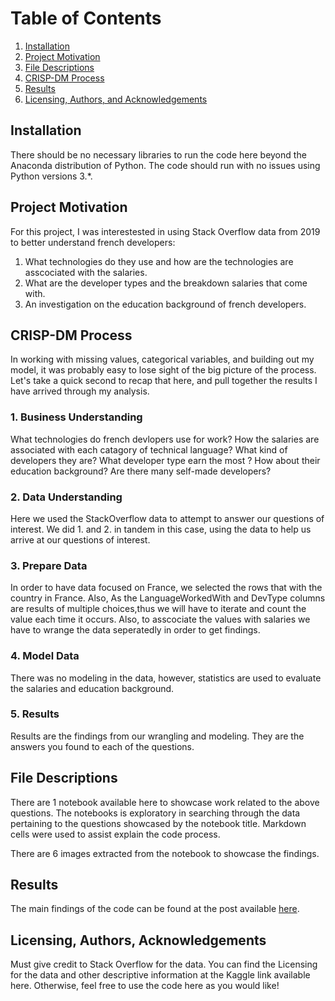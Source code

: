 # Table of Contents

1. [Installation](#Installation)
2. [Project Motivation](#Project-Motivation)
3. [File Descriptions](#File-Descriptions)
4. [CRISP-DM Process](#CRISP-DM-Process)
5. [Results](#Results)
6. [Licensing, Authors, and Acknowledgements](#Licensing,-Authors,-Acknowledgements)

## Installation

There should be no necessary libraries to run the code here beyond the Anaconda distribution of Python. The code should run with no issues using Python versions 3.*.

## Project Motivation

For this project, I was interestested in using Stack Overflow data from 2019 to better understand french developers:

1. What technologies do they use and how are the technologies are asscociated with the salaries.
2. What are the developer types and the breakdown salaries that come with.
3. An investigation on the education background of french developers.


## CRISP-DM Process
In working with missing values, categorical variables, and building out my model, it was probably easy to lose sight of the big picture of the process. Let's take a quick second to recap that here, and pull together the results I have arrived through my analysis.

### 1. Business Understanding

What technologies do french devlopers use for work? How the salaries are associated with each catagory of technical language?
What kind of developers they are? What developer type earn the most ?
How about their education background? Are there many self-made developers? 

### 2. Data Understanding

Here we used the StackOverflow data to attempt to answer our questions of interest. We did 1. and 2. in tandem in this case, using the data to help us arrive at our questions of interest. 

### 3. Prepare Data

In order to have data focused on France, we selected the rows that with the country in France. Also, As the LanguageWorkedWith and DevType columns are results of multiple choices,thus we will have to iterate and count the value each time it occurs. Also, to asscociate the values with salaries we have to wrange the data seperatedly in order to get findings. 


### 4. Model Data

There was no modeling in the data, however, statistics are used to evaluate the salaries and education background. 

### 5. Results

Results are the findings from our wrangling and modeling. They are the answers you found to each of the questions.



## File Descriptions

There are 1 notebook available here to showcase work related to the above questions. The notebooks is exploratory in searching through the data pertaining to the questions showcased by the notebook title. Markdown cells were used to assist explain the code process.

There are 6 images extracted from the notebook to showcase the findings.

## Results

The main findings of the code can be found at the post available [here](https://medium.com/@gezoe1207/how-much-do-french-developers-earn-a-year-3e79ecbe070c).

## Licensing, Authors, Acknowledgements

Must give credit to Stack Overflow for the data. You can find the Licensing for the data and other descriptive information at the Kaggle link available here. Otherwise, feel free to use the code here as you would like!
